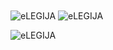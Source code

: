 <img align="center" src="https://github-readme-stats.vercel.app/api/top-langs/?username=eLEGIJA&layout=compact&hide=htm&theme=radical&bg_color=0d1017&text_color=fb94a7" alt="eLEGIJA" />
<img align="center" src="https://github-readme-stats.vercel.app/api?username=eLEGIJA&show_icons=true&theme=radical&bg_color=0d1017&text_color=fb94a7" alt="eLEGIJA" />
<p align="left"> <img src="https://komarev.com/ghpvc/?username=eLEGIJA" alt="eLEGIJA" /> </p>
